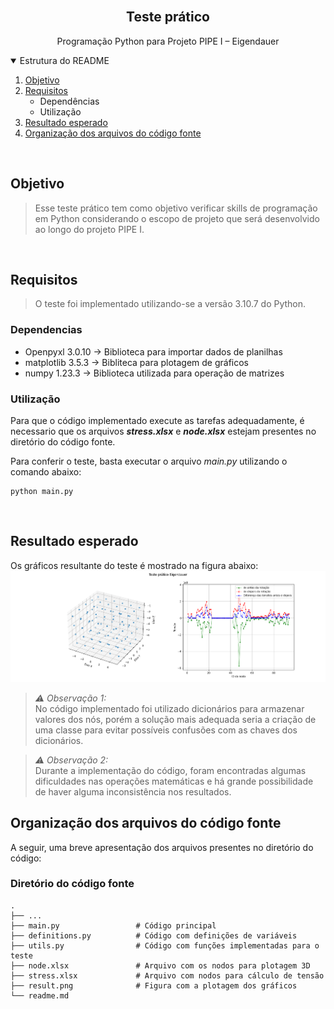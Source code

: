 <br />
<p align="center">
  <h2 align="center">Teste prático</h2>
  </p>
</p>

<p align="center">Programação Python para Projeto PIPE I – Eigendauer</p>


<!-- TABLE OF CONTENTS -->
<details open="open">
  <summary>Estrutura do README</summary>
  <ol>
    <li>
      <a href="#objetivo">Objetivo</a>
    </li>
    <li>
      <a href="#requisitos">Requisitos</a>
      <ul>
        <li>Dependências</li>
        <li>Utilização</li>
      </ul>
    </li>
    <li>
      <a href="#resultado-esperado">Resultado esperado</a>
    </li>
    <li><a href="#organização-dos-arquivos-do-código-fonte">Organização dos arquivos do código fonte</a></li>
  </ol>
</details>
<br />

## Objetivo
> Esse teste prático tem como objetivo verificar skills de programação em Python considerando o escopo de projeto que será desenvolvido ao longo do projeto PIPE I.
<br />

## Requisitos
> O teste foi implementado utilizando-se a versão 3.10.7 do Python.

### Dependencias

* Openpyxl 3.0.10 -> Biblioteca para importar dados de planilhas 
* matplotlib 3.5.3 -> Bibliteca para plotagem de gráficos
* numpy 1.23.3 -> Biblioteca utilizada para operação de matrizes

### Utilização
Para que o código implementado execute as tarefas adequadamente, é necessario que os arquivos ***stress.xlsx*** e ***node.xlsx*** estejam presentes no diretório do código fonte.

Para conferir o teste, basta executar o arquivo *main.py* utilizando o comando abaixo:
```
python main.py
```

<br />

## Resultado esperado
Os gráficos resultante do teste é mostrado na figura abaixo:
![image info](./result.png)

> *⚠ Observação 1:*  
> No código implementado foi utilizado dicionários para armazenar valores dos nós, porém a solução mais adequada seria a criação de uma classe para evitar possíveis confusões com as chaves dos dicionários.

> *⚠ Observação 2:*  
> Durante a implementação do código, foram encontradas algumas dificuldades nas operações matemáticas e há grande possibilidade de haver alguma inconsistência nos resultados. 

## Organização dos arquivos do código fonte

A seguir, uma breve apresentação dos arquivos presentes no diretório do código:

### Diretório do código fonte

    .
    ├── ...
    ├── main.py                 # Código principal
    ├── definitions.py          # Código com definições de variáveis
    ├── utils.py                # Código com funções implementadas para o teste
    ├── node.xlsx               # Arquivo com os nodos para plotagem 3D
    ├── stress.xlsx             # Arquivo com nodos para cálculo de tensão
    ├── result.png              # Figura com a plotagem dos gráficos
    └── readme.md



